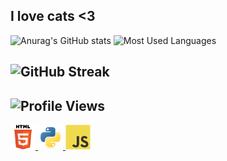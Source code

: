 I love cats <3
---
![Anurag's GitHub stats](https://github-readme-stats.vercel.app/api?username=divinegato&theme=transparent&hide_border=true)
![Most Used Languages](https://github-readme-stats.vercel.app/api/top-langs?username=divinegato&show_icons=true&locale=en&layout=compact&theme=transparent)

![GitHub Streak](https://streak-stats.demolab.com?user=GatoXTheGodX&hide_border=true&date_format=j%2Fn%5B%2FY%5D)
---
![Profile Views](https://komarev.com/ghpvc/?username=divinegato&label=Profile%20views&style=for-the-badge)
---
<!--- Languages and Tools --->
<a href="https://www.w3.org/html/" target="_blank" rel="noreferrer"> <img src="https://raw.githubusercontent.com/devicons/devicon/master/icons/html5/html5-original-wordmark.svg" alt="html5" width="40" height="40"/> 
</a> 
<a href="https://www.python.org" target="_blank" rel="noreferrer"> 
  <img src="https://raw.githubusercontent.com/devicons/devicon/master/icons/python/python-original.svg" alt="python" width="40" height="40"/> 
</a> 
</a> 
  <a href="https://developer.mozilla.org/en-US/docs/Web/JavaScript" target="_blank" rel="noreferrer"> 
  <img src="https://raw.githubusercontent.com/devicons/devicon/master/icons/javascript/javascript-original.svg" alt="javascript" width="40" height="40"/> 
</a>
